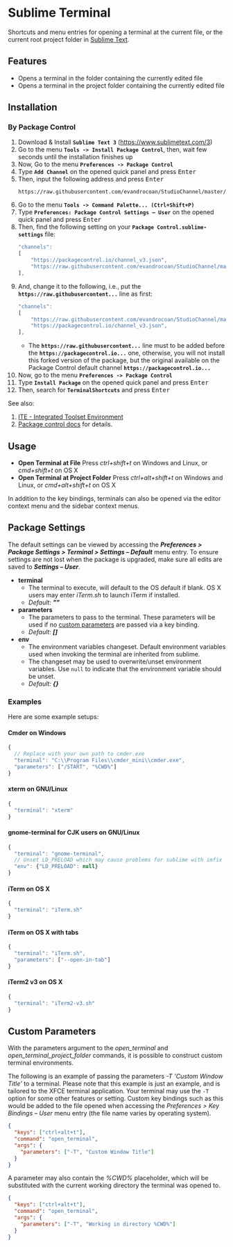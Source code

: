 # Sublime Terminal

Shortcuts and menu entries for opening a terminal at the current file, or the current root project folder in [Sublime Text](http://sublimetext.com/).

## Features

 - Opens a terminal in the folder containing the currently edited file
 - Opens a terminal in the project folder containing the currently edited file


## Installation

### By Package Control

1. Download & Install **`Sublime Text 3`** (https://www.sublimetext.com/3)
1. Go to the menu **`Tools -> Install Package Control`**, then,
    wait few seconds until the installation finishes up
1. Now,
    Go to the menu **`Preferences -> Package Control`**
1. Type **`Add Channel`** on the opened quick panel and press <kbd>Enter</kbd>
1. Then,
    input the following address and press <kbd>Enter</kbd>
    ```
    https://raw.githubusercontent.com/evandrocoan/StudioChannel/master/channel.json
    ```
1. Go to the menu **`Tools -> Command Palette...
    (Ctrl+Shift+P)`**
1. Type **`Preferences:
    Package Control Settings – User`** on the opened quick panel and press <kbd>Enter</kbd>
1. Then,
    find the following setting on your **`Package Control.sublime-settings`** file:
    ```js
    "channels":
    [
        "https://packagecontrol.io/channel_v3.json",
        "https://raw.githubusercontent.com/evandrocoan/StudioChannel/master/channel.json",
    ],
    ```
1. And,
    change it to the following, i.e.,
    put the **`https://raw.githubusercontent...`** line as first:
    ```js
    "channels":
    [
        "https://raw.githubusercontent.com/evandrocoan/StudioChannel/master/channel.json",
        "https://packagecontrol.io/channel_v3.json",
    ],
    ```
    * The **`https://raw.githubusercontent...`** line must to be added before the **`https://packagecontrol.io...`** one, otherwise,
      you will not install this forked version of the package,
      but the original available on the Package Control default channel **`https://packagecontrol.io...`**
1. Now,
    go to the menu **`Preferences -> Package Control`**
1. Type **`Install Package`** on the opened quick panel and press <kbd>Enter</kbd>
1. Then,
    search for **`TerminalShortcuts`** and press <kbd>Enter</kbd>

See also:

1. [ITE - Integrated Toolset Environment](https://github.com/evandrocoan/ITE)
1. [Package control docs](https://packagecontrol.io/docs/usage) for details.


## Usage

 - **Open Terminal at File**
     Press *ctrl+shift+t* on Windows and Linux, or *cmd+shift+t* on OS X
 - **Open Terminal at Project Folder**
     Press *ctrl+alt+shift+t* on Windows and Linux, or *cmd+alt+shift+t* on OS X

In addition to the key bindings, terminals can also be opened via the editor context menu and the sidebar context menus.

## Package Settings

The default settings can be viewed by accessing the ***Preferences > Package Settings > Terminal > Settings – Default*** menu entry. To ensure settings are not lost when the package is upgraded, make sure all edits are saved to ***Settings – User***.

 - **terminal**
     - The terminal to execute, will default to the OS default if blank. OS X users may enter *iTerm.sh* to launch iTerm if installed.
     - *Default:* ***""***
 - **parameters**
     - The parameters to pass to the terminal. These parameters will be used if no [custom parameters](#custom-parameters) are passed via a key binding.
     - *Default:* ***[]***
 - **env**
     - The environment variables changeset. Default environment variables used when invoking the terminal are inherited from sublime.
     - The changeset may be used to overwrite/unset environment variables. Use `null` to indicate that the environment variable should be unset.
     - *Default:* ***{}***

### Examples

Here are some example setups:

#### Cmder on Windows

```js
{
  // Replace with your own path to cmder.exe
  "terminal": "C:\\Program Files\\cmder_mini\\cmder.exe",
  "parameters": ["/START", "%CWD%"]
}
```

#### xterm on GNU/Linux

```js
{
  "terminal": "xterm"
}
```

#### gnome-terminal for CJK users on GNU/Linux

```js
{
  "terminal": "gnome-terminal",
  // Unset LD_PRELOAD which may cause problems for sublime with imfix
  "env": {"LD_PRELOAD": null}
}
```
#### iTerm on OS X

```js
{
  "terminal": "iTerm.sh"
}
```

#### iTerm on OS X with tabs

```js
{
  "terminal": "iTerm.sh",
  "parameters": ["--open-in-tab"]
}
```

#### iTerm2 v3 on OS X

```js
{
  "terminal": "iTerm2-v3.sh"
}
```

## Custom Parameters

With the parameters argument to the *open_terminal* and *open_terminal_project_folder* commands, it is possible to construct custom terminal environments.

The following is an example of passing the parameters *-T 'Custom Window Title'* to a terminal. Please note that this example is just an example, and is tailored to the XFCE terminal application. Your terminal may use the `-T` option for some other features or setting. Custom key bindings such as this would be added to the file opened when accessing the *Preferences > Key Bindings – User* menu entry (the file name varies by operating system).

```json
{
  "keys": ["ctrl+alt+t"],
  "command": "open_terminal",
  "args": {
    "parameters": ["-T", "Custom Window Title"]
  }
}
```

A parameter may also contain the *%CWD%* placeholder, which will be substituted with the current working directory the terminal was opened to.

```json
{
  "keys": ["ctrl+alt+t"],
  "command": "open_terminal",
  "args": {
    "parameters": ["-T", "Working in directory %CWD%"]
  }
}
```

